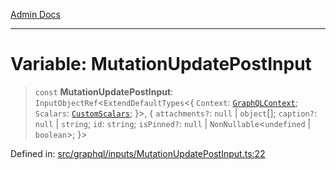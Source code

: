 [Admin Docs](/)

***

# Variable: MutationUpdatePostInput

> `const` **MutationUpdatePostInput**: `InputObjectRef`\<`ExtendDefaultTypes`\<\{ `Context`: [`GraphQLContext`](../../../context/type-aliases/GraphQLContext.md); `Scalars`: [`CustomScalars`](../../../scalars/type-aliases/CustomScalars.md); \}\>, \{ `attachments?`: `null` \| `object`[]; `caption?`: `null` \| `string`; `id`: `string`; `isPinned?`: `null` \| `NonNullable`\<`undefined` \| `boolean`\>; \}\>

Defined in: [src/graphql/inputs/MutationUpdatePostInput.ts:22](https://github.com/Sourya07/talawa-api/blob/ead7a48e0174153214ee7311f8b242ee1c1a12ca/src/graphql/inputs/MutationUpdatePostInput.ts#L22)
